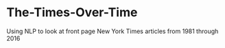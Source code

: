 # The-Times-Over-Time
Using NLP to look at front page New York Times articles from 1981 through 2016
